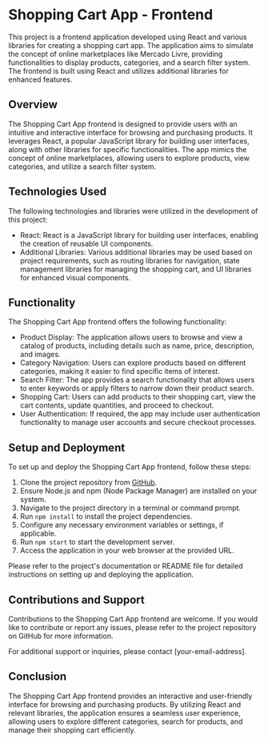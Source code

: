 # Shopping Cart App - Frontend

This project is a frontend application developed using React and various libraries for creating a shopping cart app. The application aims to simulate the concept of online marketplaces like Mercado Livre, providing functionalities to display products, categories, and a search filter system. The frontend is built using React and utilizes additional libraries for enhanced features.

## Overview

The Shopping Cart App frontend is designed to provide users with an intuitive and interactive interface for browsing and purchasing products. It leverages React, a popular JavaScript library for building user interfaces, along with other libraries for specific functionalities. The app mimics the concept of online marketplaces, allowing users to explore products, view categories, and utilize a search filter system.

## Technologies Used

The following technologies and libraries were utilized in the development of this project:

- React: React is a JavaScript library for building user interfaces, enabling the creation of reusable UI components.
- Additional Libraries: Various additional libraries may be used based on project requirements, such as routing libraries for navigation, state management libraries for managing the shopping cart, and UI libraries for enhanced visual components.

## Functionality

The Shopping Cart App frontend offers the following functionality:

- Product Display: The application allows users to browse and view a catalog of products, including details such as name, price, description, and images.
- Category Navigation: Users can explore products based on different categories, making it easier to find specific items of interest.
- Search Filter: The app provides a search functionality that allows users to enter keywords or apply filters to narrow down their product search.
- Shopping Cart: Users can add products to their shopping cart, view the cart contents, update quantities, and proceed to checkout.
- User Authentication: If required, the app may include user authentication functionality to manage user accounts and secure checkout processes.

## Setup and Deployment

To set up and deploy the Shopping Cart App frontend, follow these steps:

1. Clone the project repository from [GitHub](https://github.com/your-repo-link).
2. Ensure Node.js and npm (Node Package Manager) are installed on your system.
3. Navigate to the project directory in a terminal or command prompt.
4. Run `npm install` to install the project dependencies.
5. Configure any necessary environment variables or settings, if applicable.
6. Run `npm start` to start the development server.
7. Access the application in your web browser at the provided URL.

Please refer to the project's documentation or README file for detailed instructions on setting up and deploying the application.

## Contributions and Support

Contributions to the Shopping Cart App frontend are welcome. If you would like to contribute or report any issues, please refer to the project repository on GitHub for more information.

For additional support or inquiries, please contact [your-email-address].

## Conclusion

The Shopping Cart App frontend provides an interactive and user-friendly interface for browsing and purchasing products. By utilizing React and relevant libraries, the application ensures a seamless user experience, allowing users to explore different categories, search for products, and manage their shopping cart efficiently.
